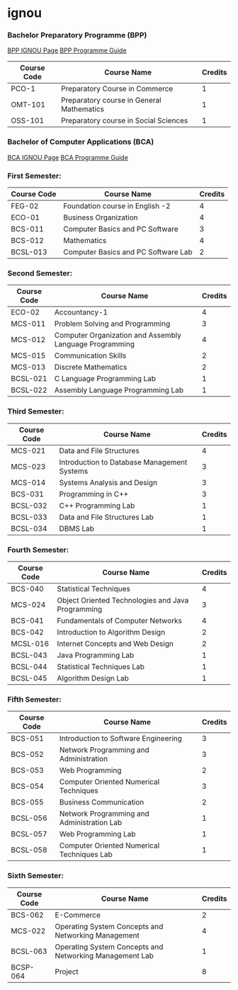 # ignou

### Bachelor Preparatory Programme (BPP)

[BPP IGNOU Page](http://ignou.ac.in/ignou/aboutignou/school/soss/programmes/detail/145/2)
[BPP Programme Guide](http://ignou.ac.in/upload/programme/B%20BPP%20Prog%20Guide-E.pdf)

Course Code | Course Name | Credits
---|---|---
PCO-1	| Preparatory Course in Commerce	| 1
OMT-101	| Preparatory course in General Mathematics	| 1
OSS-101	| Preparatory course in Social Sciences	| 1

### Bachelor of Computer Applications (BCA)

[BCA IGNOU Page](http://ignou.ac.in/ignou/aboutignou/school/socis/programmes/detail/190/2)
[BCA Programme Guide](http://ignou.ac.in/upload/programme/BCA%20PROGRAMME%20GUIDE%20%20CRC%20%20JULY%202020.pdf)

### First Semester:
Course Code | Course Name	| Credits
---|---|---
FEG-02 | Foundation course in English -2 | 4
ECO-01 | Business Organization | 4
BCS-011	| Computer Basics and PC Software	| 3
BCS-012	| Mathematics	| 4
BCSL-013 | Computer Basics and PC Software Lab | 2

### Second Semester:
Course Code | Course Name |	Credits
---|---|---
ECO-02 | Accountancy-1 | 4
MCS-011	| Problem Solving and Programming	| 3
MCS-012	| Computer Organization and Assembly Language Programming	| 4
MCS-015	| Communication Skills | 2
MCS-013	| Discrete Mathematics | 2
BCSL-021 | C Language Programming Lab	| 1
BCSL-022 | Assembly Language Programming Lab | 1

### Third Semester:
Course Code | Course Name	| Credits
---|---|---
MCS-021	| Data and File Structures | 4
MCS-023	| Introduction to Database Management Systems	| 3
MCS-014	| Systems Analysis and Design	| 3
BCS-031	| Programming in C++ | 3
BCSL-032 | C++ Programming Lab | 1
BCSL-033 | Data and File Structures Lab	| 1
BCSL-034 | DBMS Lab	| 1

### Fourth Semester:
Course Code | Course Name | Credits
---|---|---
BCS-040	| Statistical Techniques | 4
MCS-024	| Object Oriented Technologies and Java Programming	| 3
BCS-041	| Fundamentals of Computer Networks	| 4
BCS-042	| Introduction to Algorithm Design | 2
MCSL-016 | Internet Concepts and Web Design	| 2
BCSL-043 | Java Programming Lab	| 1
BCSL-044 | Statistical Techniques Lab	| 1
BCSL-045 | Algorithm Design Lab	| 1

### Fifth Semester:
Course Code | Course Name	| Credits
---|---|---
BCS-051	| Introduction to Software Engineering | 3
BCS-052	| Network Programming and Administration | 3
BCS-053	| Web Programming	| 2
BCS-054	| Computer Oriented Numerical Techniques | 3
BCS-055	| Business Communication | 2
BCSL-056 | Network Programming and Administration Lab	| 1
BCSL-057 |  Web Programming Lab	| 1
BCSL-058 | Computer Oriented Numerical Techniques Lab	| 1

### Sixth Semester:
Course Code | Course Name	| Credits
---|---|---
BCS-062	| E-Commerce | 2
MCS-022 | Operating System Concepts and Networking Management	| 4
BCSL-063 | Operating System Concepts and Networking Management Lab | 1
BCSP-064 | Project | 8




